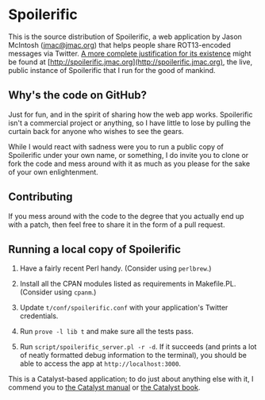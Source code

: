 # Spoilerific

This is the source distribution of Spoilerific, a web application by Jason McIntosh (jmac@jmac.org) that helps people share ROT13-encoded messages via Twitter. [A more complete justification for its existence](http://spoilerific.jmac.org/about) might be found at [http://spoilerific.jmac.org](http://spoilerific.jmac.org), the live, public instance of Spoilerific that I run for the good of mankind.

## Why's the code on GitHub?

Just for fun, and in the spirit of sharing how the web app works. Spoilerific isn't a commercial project or anything, so I have little to lose by pulling the curtain back for anyone who wishes to see the gears.

While I would react with sadness were you to run a public copy of Spoilerific under your own name, or something, I do invite you to clone or fork the code and mess around with it as much as you please for the sake of your own enlightenment.

## Contributing

If you mess around with the code to the degree that you actually end up with a patch, then feel free to share it in the form of a pull request.

## Running a local copy of Spoilerific

1. Have a fairly recent Perl handy. (Consider using `perlbrew`.)

1. Install all the CPAN modules listed as requirements in Makefile.PL. (Consider using `cpanm`.)

1. Update `t/conf/spoilerific.conf` with your application's Twitter credentials.

1. Run `prove -l lib t` and make sure all the tests pass.

1. Run `script/spoilerific_server.pl -r -d`. If it succeeds (and prints a lot of neatly formatted debug information to the terminal), you should be able to access the app at `http://localhost:3000`.

This is a Catalyst-based application; to do just about anything else with it, I commend you to [the Catalyst manual](https://metacpan.org/module/ETHER/Catalyst-Manual-5.9007/lib/Catalyst/Manual.pm) or [the Catalyst book](http://www.apress.com/9781430223658).